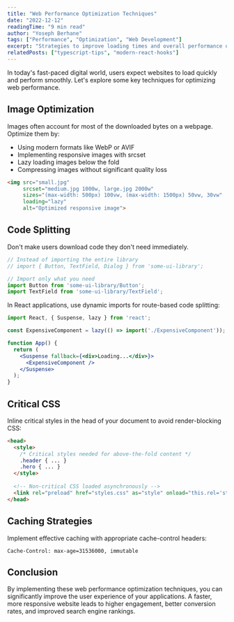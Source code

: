 ```yaml
---
title: "Web Performance Optimization Techniques"
date: "2022-12-12"
readingTime: "9 min read"
author: "Yoseph Berhane"
tags: ["Performance", "Optimization", "Web Development"]
excerpt: "Strategies to improve loading times and overall performance of your web applications."
relatedPosts: ["typescript-tips", "modern-react-hooks"]
---
```


In today's fast-paced digital world, users expect websites to load quickly and perform smoothly. Let's explore some key techniques for optimizing web performance.



## Image Optimization

Images often account for most of the downloaded bytes on a webpage. Optimize them by:

- Using modern formats like WebP or AVIF
- Implementing responsive images with srcset
- Lazy loading images below the fold
- Compressing images without significant quality loss



```html
<img src="small.jpg"
     srcset="medium.jpg 1000w, large.jpg 2000w"
     sizes="(max-width: 500px) 100vw, (max-width: 1500px) 50vw, 30vw"
     loading="lazy"
     alt="Optimized responsive image">
```



## Code Splitting

Don't make users download code they don't need immediately.



```javascript
// Instead of importing the entire library
// import { Button, TextField, Dialog } from 'some-ui-library';

// Import only what you need
import Button from 'some-ui-library/Button';
import TextField from 'some-ui-library/TextField';
```



In React applications, use dynamic imports for route-based code splitting:



```jsx
import React, { Suspense, lazy } from 'react';

const ExpensiveComponent = lazy(() => import('./ExpensiveComponent'));

function App() {
  return (
    <Suspense fallback={<div>Loading...</div>}>
      <ExpensiveComponent />
    </Suspense>
  );
}
```



## Critical CSS

Inline critical styles in the head of your document to avoid render-blocking CSS:



```html
<head>
  <style>
    /* Critical styles needed for above-the-fold content */
    .header { ... }
    .hero { ... }
  </style>
  
  <!-- Non-critical CSS loaded asynchronously -->
  <link rel="preload" href="styles.css" as="style" onload="this.rel='stylesheet'">
</head>
```



## Caching Strategies

Implement effective caching with appropriate cache-control headers:



```
Cache-Control: max-age=31536000, immutable
```



## Conclusion

By implementing these web performance optimization techniques, you can significantly improve the user experience of your applications. A faster, more responsive website leads to higher engagement, better conversion rates, and improved search engine rankings.